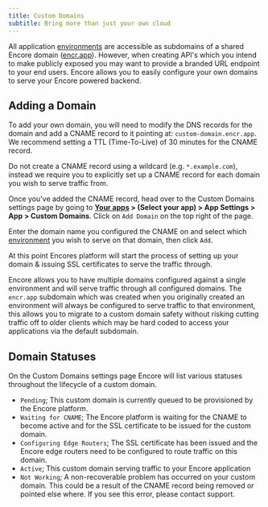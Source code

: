 ```yaml
---
title: Custom Domains
subtitle: Bring more than just your own cloud
---
```


All application [environments](/docs/deploy/environments) are accessible as subdomains of a shared Encore domain
([encr.app](https://encr.app)). However, when creating API's which you intend to make publicly exposed you may want to
provide a branded URL endpoint to your end users. Encore allows you to easily configure your own domains to serve your
Encore powered backend.

## Adding a Domain

To add your own domain, you will need to modify the DNS records for the domain and add a CNAME record to it pointing at:
`custom-domain.encr.app`. We recommend setting a TTL (Time-To-Live) of 30 minutes for the CNAME record.


<Callout type="warning">

Do not create a CNAME record using a wildcard (e.g. `*.example.com`), instead we require you to explicitly set up a
CNAME record for each domain you wish to serve traffic from. 

</Callout>

Once you've added the CNAME record, head over to the Custom Domains settings page by going to
**[Your apps](https://app.encore.dev/) > (Select your app) > App Settings > App > Custom Domains**. Click on `Add Domain`
on the top right of the page.

Enter the domain name you configured the CNAME on and select which [environment](/docs/deploy/environments) you wish to
serve on that domain, then click `Add`.

At this point Encores platform will start the process of setting up your domain & issuing SSL certificates to serve the
traffic through.

<Callout type="important">

Encore allows you to have multiple domains configured against a single environment and will serve traffic through all
configured domains. The `encr.app` subdomain which was created when you originally created an environment will always be
configured to serve traffic to that environment, this allows you to migrate to a custom domain safety without risking
cutting traffic off to older clients which may be hard coded to access your applications via the default subdomain.

</Callout>

## Domain Statuses

On the Custom Domains settings page Encore will list various statuses throughout the lifecycle of a custom domain.

- `Pending`; This custom domain is currently queued to be provisioned by the Encore platform.
- `Waiting for CNAME`; The Encore platform is waiting for the CNAME to become active and for the SSL certificate to be issued for the custom domain.
- `Configuring Edge Routers`; The SSL certificate has been issued and the Encore edge routers need to be configured to route traffic on this domain.
- `Active`; This custom domain serving traffic to your Encore application
- `Not Working`; A non-recoverable problem has occurred on your custom domain. This could be a result of the CNAME record
   being removed or pointed else where. If you see this error, please contact support.
